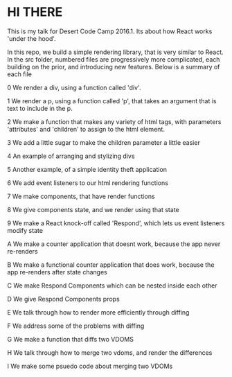 # HI THERE

This is my talk for Desert Code Camp 2016.1. Its about how React works 'under the hood'.

In this repo, we build a simple rendering library, that is very similar to React. In the src folder, numbered files are progressively more complicated, each building on the prior, and introducing new features. Below is a summary of each file

0 We render a div, using a function called 'div'.

1 We render a p, using a function called 'p', that takes an argument that is text to include in the p.

2 We make a function that makes any variety of html tags, with parameters 'attributes' and 'children' to assign to the html element.

3 We add a little sugar to make the children parameter a little easier

4 An example of arranging and stylizing divs

5 Another example, of a simple identity theft application

6 We add event listeners to our html rendering functions

7 We make components, that have render functions

8 We give components state, and we render using that state

9 We make a React knock-off called 'Respond', which lets us event listeners modify state

A We make a counter application that doesnt work, because the app never re-renders

B We make a functional counter application that does work, because the app re-renders after state changes

C We make Respond Components which can be nested inside each other

D We give Respond Components props

E We talk through how to render more efficiently through diffing

F We address some of the problems with diffing

G We make a function that diffs two VDOMS

H We talk through how to merge two vdoms, and render the differences

I We make some psuedo code about merging two VDOMs
